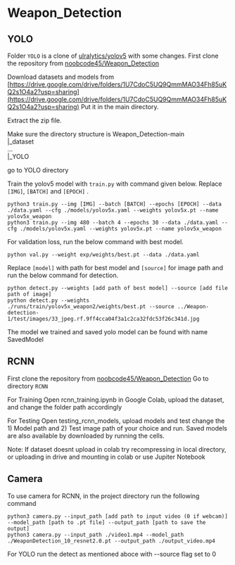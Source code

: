 # Weapon_Detection

## YOLO
Folder `YOLO` is a clone of [ulralytics/yolov5](https://github.com/ultralytics/yolov5.git) with some changes.
First clone the repository from [noobcode45/Weapon_Detection](https://github.com/noobcoder45/Weapon_Detection.git)

Download datasets and models from [https://drive.google.com/drive/folders/1U7CdoC5UQ9QmmMAO34Fh85uKQ2s1O4a2?usp=sharing](https://drive.google.com/drive/folders/1U7CdoC5UQ9QmmMAO34Fh85uKQ2s1O4a2?usp=sharing)
Put it in the main directory.

Extract the zip file.

Make sure the directory structure is
Weapon_Detection-main  
|_dataset  
    ...  
|_YOLO  

go to YOLO directory

Train the yolov5 model with `train.py` with command given below. Replace `[IMG]`, `[BATCH]` and `[EPOCH]` .
```
python3 train.py --img [IMG] --batch [BATCH] --epochs [EPOCH] --data ./data.yaml --cfg ./models/yolov5x.yaml --weights yolov5x.pt --name yolov5x_weapon
python3 train.py --img 480 --batch 4 --epochs 30 --data ./data.yaml --cfg ./models/yolov5x.yaml --weights yolov5x.pt --name yolov5x_weapon
```

For validation loss, run the below command with best model.
```
python val.py --weight exp/weights/best.pt --data ./data.yaml
```

Replace `[model]` with path for best model and `[source]` for image path and run the below command for detection.
```
python detect.py --weights [add path of best model] --source [add file path of image]
python detect.py --weights ./runs/train/yolov5x_weapon2/weights/best.pt --source ../Weapon-detection-1/test/images/33_jpeg.rf.9ff4cca04f3a1c2ca32fdc53f26c341d.jpg
```

The model we trained and saved yolo model can be found with name SavedModel


## RCNN
First clone the repository from [noobcode45/Weapon_Detection](https://github.com/noobcoder45/Weapon_Detection.git)
Go to directory `RCNN`

For Training 
Open rcnn_training.ipynb in Google Colab, upload the dataset, and change the folder path accordingly

For Testing
Open testing_rcnn_models, upload models and test change the 1) Model path and 2) Test image path of your choice and run.
Saved models are also available by downloaded by running the cells.

Note: If dataset doesnt upload in colab try recompressing in local directory, or uploading in drive and mounting in colab or use Jupiter Notebook

## Camera
To use camera for RCNN, in the project directory run the following command
```
python3 camera.py --input_path [add path to input video (0 if webcam)] --model_path [path to .pt file] --output_path [path to save the output]
python3 camera.py --input_path ./video1.mp4 --model_path ./WeaponDetection_10_resnet2.0.pt --output_path ./output_video.mp4
```
For YOLO run the detect as mentioned aboce with --source flag set to 0


